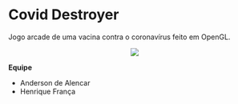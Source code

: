 # Covid Destroyer

Jogo arcade de uma vacina contra o coronavírus feito em OpenGL.

<p align="center">
  <img src="https://github.com/HenriqueFranc/Projeto-CG/blob/78e6219d95f3e146ec9a23dbe544a06b0493ad85/ProjetoCovid/assets/corona-gif.gif" />  
</p>

**Equipe**

- Anderson de Alencar
- Henrique França
